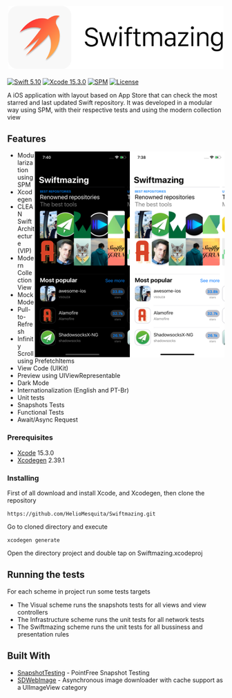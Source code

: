 <h3 align="center">
  <a href="https://github.com/HelioMesquita/Swiftmazing/blob/master/.assets/swiftmazing.png">
  <img src="https://github.com/HelioMesquita/Swiftmazing/blob/master/.assets/swiftmazing.png?raw=true" alt="Swiftmazing Logo" width="500">
  </a>
</h3>

[![Swift 5.10](https://img.shields.io/badge/Swift-5.10-blue.svg?style=flat)](https://swift.org)
[![Xcode 15.3.0](https://img.shields.io/badge/Xcode-15.3.0-blue.svg?style=flat)](https://developer.apple.com/xcode/)
[![SPM](https://img.shields.io/badge/spm-compatible-blue.svg?style=flat)](https://www.apple.com)
[![License](https://img.shields.io/badge/license-MIT-brightgreen.svg?style=flat)](https://github.com/HelioMesquita/Swiftmazing/blob/master/LICENSE)

A iOS application with layout based on App Store that can check the most starred and last updated Swift repository. It was developed in a modular way using SPM, with their respective tests and using the modern collection view


## Features

<img src="https://github.com/HelioMesquita/Swiftmazing/blob/master/.assets/appscreenlight.png" align="right"
     title="App preview light mode" width="220  " height="476">

<img src="https://github.com/HelioMesquita/Swiftmazing/blob/master/.assets/appscreendark.png" align="right"
     title="App preview dark mode" width="220 " height="476">

* Modularization using SPM
* Xcodegen
* CLEAN Swift Architecture (VIP)
* Modern Collection View
* Mock Mode
* Pull-to-Refresh
* Infinity Scroll using PrefetchItems
* View Code (UIKit)
* Preview using UIViewRepresentable
* Dark Mode
* Internationalization (English and PT-Br)
* Unit tests
* Snapshots Tests
* Functional Tests
* Await/Async Request

### Prerequisites

* [Xcode](https://developer.apple.com/xcode/) 15.3.0
* [Xcodegen](https://github.com/yonaskolb/XcodeGen) 2.39.1

### Installing

First of all download and install Xcode, and Xcodegen, then clone the repository

```
https://github.com/HelioMesquita/Swiftmazing.git
```

Go to cloned directory and execute

```
xcodegen generate
```

Open the directory project and double tap on Swiftmazing.xcodeproj

## Running the tests

For each scheme in project run some tests targets
* The Visual scheme runs the snapshots tests for all views and view controllers
* The Infrastructure scheme runs the unit tests for all network tests
* The Swiftmazing scheme runs the unit tests for all bussiness and presentation rules

## Built With

* [SnapshotTesting](https://github.com/pointfreeco/swift-snapshot-testing) - PointFree Snapshot Testing
* [SDWebImage](https://github.com/SDWebImage/SDWebImage) - Asynchronous image downloader with cache support as a UIImageView category
